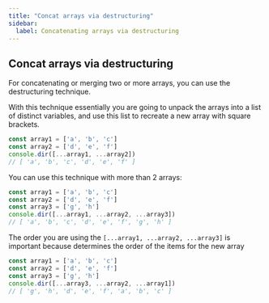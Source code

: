 ```yaml
---
title: "Concat arrays via destructuring"
sidebar:
  label: Concatenating arrays via destructuring
---
```


## Concat arrays via destructuring
For concatenating or merging two or more arrays, you can use the destructuring technique.

With this technique essentially you are going to unpack the arrays into a list of distinct variables, and use this list to recreate a new array with square brackets.

```js
const array1 = ['a', 'b', 'c']
const array2 = ['d', 'e', 'f']
console.dir([...array1, ...array2])
// [ 'a', 'b', 'c', 'd', 'e', 'f' ]
```

You can use this technique with more than 2 arrays:
```js
const array1 = ['a', 'b', 'c']
const array2 = ['d', 'e', 'f']
const array3 = ['g', 'h']
console.dir([...array1, ...array2, ...array3])
// [ 'a', 'b', 'c', 'd', 'e', 'f', 'g', 'h' ]
```
The order you are using the `[...array1, ...array2, ...array3]` is important because determines the order of the items for the new array
```js
const array1 = ['a', 'b', 'c']
const array2 = ['d', 'e', 'f']
const array3 = ['g', 'h']
console.dir([...array3, ...array2, ...array1])
// [ 'g', 'h', 'd', 'e', 'f', 'a', 'b', 'c' ]
```

